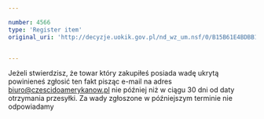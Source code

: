 ```yaml
---

number: 4566
type: 'Register item'
original_uri: 'http://decyzje.uokik.gov.pl/nd_wz_um.nsf/0/B15B61E4BDBB131EC1257B5D0024AD47?OpenDocument'


---
```


Jeżeli stwierdzisz, że towar który zakupiłeś posiada wadę ukrytą powinieneś zgłosić ten fakt pisząc e-mail na adres biuro@czescidoamerykanow.pl nie później niż w ciągu 30 dni od daty otrzymania przesyłki. Za wady zgłoszone w późniejszym terminie nie odpowiadamy
